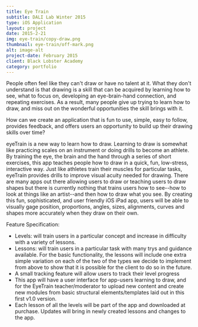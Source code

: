 ```yaml
---
title: Eye Train
subtitle: DALI Lab Winter 2015
type: iOS Application
layout: project
date: 2015-2-21
img: eye-train/copy-draw.png
thumbnail: eye-train/off-mark.png
alt: image-alt
project-date: February 2015
client: Black Lobster Academy
category: portfolio
---
```

People often feel like they can't draw or have no talent at it.  What they don't understand is that drawing is a skill that can be acquired by learning how to see, what to focus on, developing an eye-brain-hand connection, and repeating exercises.  As a result, many people give up trying to learn how to draw, and miss out on the wonderful opportunities the skill brings with it.

How can we create an application that is fun to use, simple, easy to follow, provides feedback, and offers users an opportunity to build up their drawing skills over time?

eyeTrain is a new way to learn how to draw.  Learning to draw is somewhat like practicing scales on an instrument or doing drills to become an athlete. By training the eye, the brain and the hand through a series of short exercises, this app teaches people how to draw in a quick, fun, low-stress, interactive way. Just like athletes train their muscles for particular tasks, eyeTrain provides drills to improve visual acuity needed for drawing. There are many apps out there allowing users to draw or teaching users to draw shapes but there is currently nothing that trains users how to see--how to look at things like an artist--and then how to draw what you see. By creating this fun, sophisticated, and user friendly iOS iPad app, users will be able to visually gage position, proportions, angles, sizes, alignments, curves and shapes more accurately when they draw on their own.

Feature Specification:

* Levels: will train users in a particular concept and increase in difficulty with a variety of lessons.
* Lessons: will train users in a particular task with many trys and guidance available. For the basic functionality, the lessons will include one extra simple variation on each of the two of the types we decide to implement from above to show that it is possible for the client to do so in the future.
* A small tracking feature will allow users to track their level progress
* This app will have a user interface for app-users learning to draw, and for the EyeTrain teacher/moderator to upload new content and create new modules from basic structural elements/templates laid out in this first v1.0 version.
* Each lesson of all the levels will be part of the app and downloaded at purchase. Updates will bring in newly created lessons and changes to the app.
